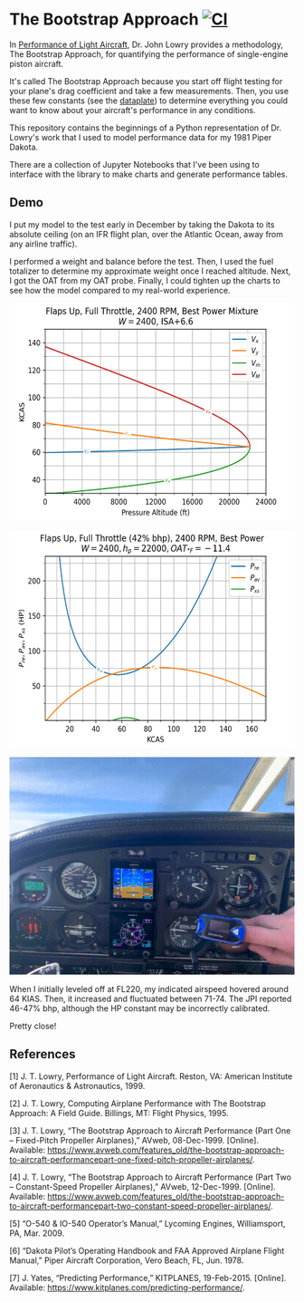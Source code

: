 # The Bootstrap Approach [![CI](https://github.com/rbreslow/the-bootstrap-approach/workflows/CI/badge.svg?branch=master)](https://github.com/rbreslow/docker-lua/actions?query=workflow%3ACI)

In [Performance of Light Aircraft](https://arc.aiaa.org/doi/book/10.2514/4.103704), Dr. John Lowry provides a methodology, The Bootstrap Approach, for quantifying the performance of single-engine piston aircraft.

It's called The Bootstrap Approach because you start off flight testing for your plane's drag coefficient and take a few measurements. Then, you use these few constants (see the [dataplate](the_bootstrap_approach/dataplate.py)) to determine everything you could want to know about your aircraft's performance in any conditions.

This repository contains the beginnings of a Python representation of Dr. Lowry's work that I used to model performance data for my 1981 Piper Dakota.

There are a collection of Jupyter Notebooks that I've been using to interface with the library to make charts and generate performance tables.

## Demo

I put my model to the test early in December by taking the Dakota to its absolute ceiling (on an IFR flight plan, over the Atlantic Ocean, away from any airline traffic).

I performed a weight and balance before the test. Then, I used the fuel totalizer to determine my approximate weight once I reached altitude. Next, I got the OAT from my OAT probe. Finally, I could tighten up the charts to see how the model compared to my real-world experience.

<p align="center">
  <img src="docs/flight_envelope.jpg" height="384vh" />
</p>

<p align="center">
  <img src="docs/power_curves.jpg" height="384vh" />
</p>

<p align="center">
  <img src="docs/fl220.gif" height="384vh" />
</p>

When I initially leveled off at FL220, my indicated airspeed hovered around 64 KIAS. Then, it increased and fluctuated between 71-74. The JPI reported 46-47% bhp, although the HP constant may be incorrectly calibrated.

Pretty close!

## References

[1]	J. T. Lowry, Performance of Light Aircraft. Reston, VA: American Institute of Aeronautics & Astronautics, 1999.

[2]	J. T. Lowry, Computing Airplane Performance with The Bootstrap Approach: A Field Guide. Billings, MT: Flight Physics, 1995.

[3]	J. T. Lowry, “The Bootstrap Approach to Aircraft Performance (Part One – Fixed-Pitch Propeller Airplanes),” AVweb, 08-Dec-1999. [Online]. Available: https://www.avweb.com/features_old/the-bootstrap-approach-to-aircraft-performancepart-one-fixed-pitch-propeller-airplanes/.

[4]	J. T. Lowry, “The Bootstrap Approach to Aircraft Performance (Part Two – Constant-Speed Propeller Airplanes),” AVweb, 12-Dec-1999. [Online]. Available: https://www.avweb.com/features_old/the-bootstrap-approach-to-aircraft-performancepart-two-constant-speed-propeller-airplanes/.

[5]	“O-540 & IO-540 Operator’s Manual,” Lycoming Engines, Williamsport, PA, Mar. 2009.

[6]	“Dakota Pilot’s Operating Handbook and FAA Approved Airplane Flight Manual,” Piper Aircraft Corporation, Vero Beach, FL, Jun. 1978.

[7]	J. Yates, “Predicting Performance,” KITPLANES, 19-Feb-2015. [Online]. Available: https://www.kitplanes.com/predicting-performance/.
